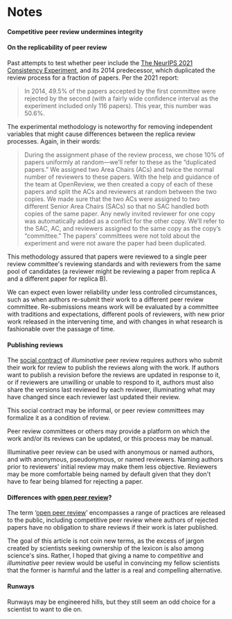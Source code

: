 # Notes

<span id="undermining-integrity"></span>
#### Competitive peer review undermines integrity



<span id="replicability"></span>
#### On the replicability of peer review

Past attempts to test whether peer include the [The NeurIPS 2021 Consistency Experiment](https://blog.neurips.cc/2021/12/08/the-neurips-2021-consistency-experiment/), and its 2014 predecessor, which duplicated the review process for a fraction of papers. Per the 2021 report:

> In 2014, 49.5% of the papers accepted by the first committee were rejected by the second (with a fairly wide confidence interval as the experiment included only 116 papers).  This year, this number was 50.6%.

The experimental methodology is noteworthy for removing independent variables that might cause differences between the replica review processes. Again, in their words:

> During the assignment phase of the review process, we chose 10% of papers uniformly at random—we’ll refer to these as the “duplicated papers.”  We assigned two Area Chairs (ACs) and twice the normal number of reviewers to these papers.  With the help and guidance of the team at OpenReview, we then created a copy of each of these papers and split the ACs and reviewers at random between the two copies.  We made sure that the two ACs were assigned to two different Senior Area Chairs (SACs) so that no SAC handled both copies of the same paper.  Any newly invited reviewer for one copy was automatically added as a conflict for the other copy.  We’ll refer to the SAC, AC, and reviewers assigned to the same copy as the copy’s “committee.”  The papers’ committees were not told about the experiment and were not aware the paper had been duplicated.

This methodology assured that papers were reviewed to a single peer review committee's reviewing standards and with reviewers from the same pool of candidates (a reviewer might be reviewing a paper from replica A and a different paper for replica B).

We can expect even lower reliability under less controlled circumstances, such as when authors re-submit their work to a different peer review committee. Re-submissions means work will be evaluated by a committee with traditions and expectations, different pools of reviewers, with new prior work released in the intervening time, and with changes in what research is fashionable over the passage of time.

<span id="publishing-reviews"></span>
#### Publishing reviews

The [social contract](./Notes.md#social-contract) of *illuminative* peer review requires authors who submit their work for review to publish the reviews along with the work. If authors want to publish a revision before the reviews are updated in response to it, or if reviewers are unwilling or unable to respond to it, authors must also share the versions last reviewed by each reviewer, illuminating what may have changed since each reviewer last updated their review.

This social contract may be informal, or peer review committees may formalize it as a condition of review.

Peer review committees or others may provide a platform on which the work and/or its reviews can be updated, or this process may be manual.

Illuminative peer review can be used with anonymous or named authors, and with anonymous, pseudonymous, or named reviewers. Naming authors prior to reviewers' initial review may make them less objective. Reviewers may be more comfortable being named by default given that they don't have to fear being blamed for rejecting a paper.

<a id="open-peer-review"></a>
#### Differences with [open peer review](https://en.wikipedia.org/wiki/Open_peer_review)?

The term ‘[open peer review](https://en.wikipedia.org/wiki/Open_peer_review)’ encompasses a range of practices are released to the public, including competitive peer review where authors of rejected papers have no obligation to share reviews if their work is later published.

The goal of this article is not coin new terms, as the excess of jargon created by scientists seeking ownership of the lexicon is also among science's sins. Rather, I hoped that giving a name to *competitive* and *illuminative* peer review would be useful in convincing my fellow scientists that the former is harmful and the latter is a real and compelling alternative.


<span id="runways"></span>
#### Runways

Runways may be engineered hills, but they still seem an odd choice for a scientist to want to die on.
